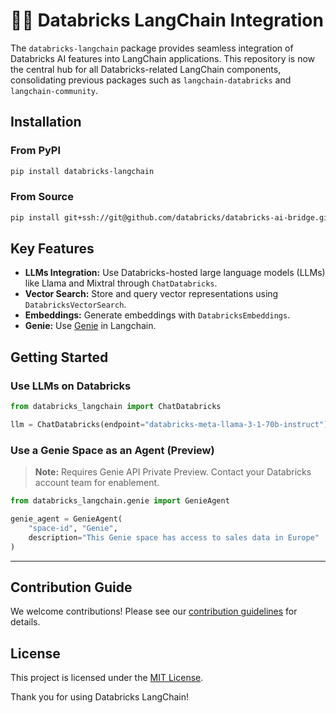 # 🦜🔗 Databricks LangChain Integration

The `databricks-langchain` package provides seamless integration of Databricks AI features into LangChain applications. This repository is now the central hub for all Databricks-related LangChain components, consolidating previous packages such as `langchain-databricks` and `langchain-community`.

## Installation

### From PyPI
```sh
pip install databricks-langchain
```

### From Source
```sh
pip install git+ssh://git@github.com/databricks/databricks-ai-bridge.git#subdirectory=integrations/langchain
```

## Key Features

- **LLMs Integration:** Use Databricks-hosted large language models (LLMs) like Llama and Mixtral through `ChatDatabricks`.
- **Vector Search:** Store and query vector representations using `DatabricksVectorSearch`.
- **Embeddings:** Generate embeddings with `DatabricksEmbeddings`.
- **Genie:** Use [Genie](https://www.databricks.com/product/ai-bi/genie) in Langchain.

## Getting Started

### Use LLMs on Databricks
```python
from databricks_langchain import ChatDatabricks

llm = ChatDatabricks(endpoint="databricks-meta-llama-3-1-70b-instruct")
```

### Use a Genie Space as an Agent (Preview)
> **Note:** Requires Genie API Private Preview. Contact your Databricks account team for enablement.

```python
from databricks_langchain.genie import GenieAgent

genie_agent = GenieAgent(
    "space-id", "Genie",
    description="This Genie space has access to sales data in Europe"
)
```

---

## Contribution Guide
We welcome contributions! Please see our [contribution guidelines](https://github.com/databricks/databricks-ai-bridge/tree/main/integrations/langchain) for details.

## License
This project is licensed under the [MIT License](LICENSE).

Thank you for using Databricks LangChain!

